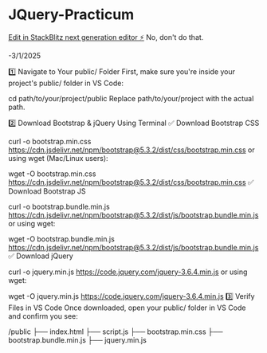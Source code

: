 # JQuery-Practicum

[Edit in StackBlitz next generation editor ⚡️](https://stackblitz.com/~/github.com/Jumbleniter/JQuery-Practicum)
No, don't do that.

-3/1/2025

1️⃣ Navigate to Your public/ Folder
First, make sure you're inside your project's public/ folder in VS Code:

cd path/to/your/project/public
Replace path/to/your/project with the actual path.

2️⃣ Download Bootstrap & jQuery Using Terminal
✅ Download Bootstrap CSS

curl -o bootstrap.min.css https://cdn.jsdelivr.net/npm/bootstrap@5.3.2/dist/css/bootstrap.min.css
or using wget (Mac/Linux users):

wget -O bootstrap.min.css https://cdn.jsdelivr.net/npm/bootstrap@5.3.2/dist/css/bootstrap.min.css
✅ Download Bootstrap JS

curl -o bootstrap.bundle.min.js https://cdn.jsdelivr.net/npm/bootstrap@5.3.2/dist/js/bootstrap.bundle.min.js
or using wget:

wget -O bootstrap.bundle.min.js https://cdn.jsdelivr.net/npm/bootstrap@5.3.2/dist/js/bootstrap.bundle.min.js
✅ Download jQuery

curl -o jquery.min.js https://code.jquery.com/jquery-3.6.4.min.js
or using wget:


wget -O jquery.min.js https://code.jquery.com/jquery-3.6.4.min.js
3️⃣ Verify Files in VS Code
Once downloaded, open your public/ folder in VS Code and confirm you see:


/public
├── index.html
├── script.js
├── bootstrap.min.css
├── bootstrap.bundle.min.js
├── jquery.min.js
